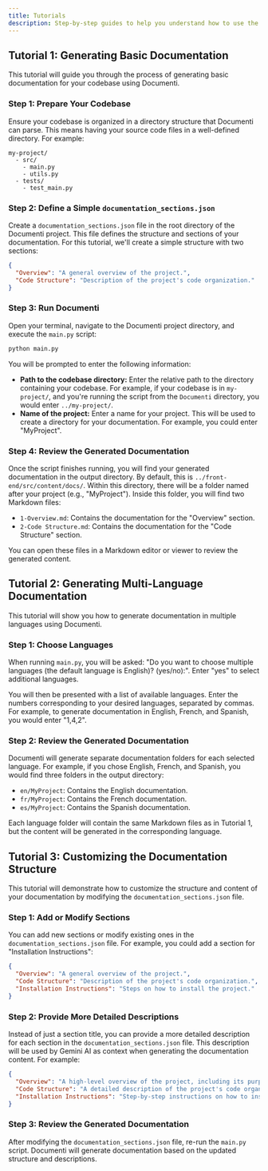 ```yaml
---
title: Tutorials
description: Step-by-step guides to help you understand how to use the different features of Documenti.
---
```


## Tutorial 1: Generating Basic Documentation

This tutorial will guide you through the process of generating basic documentation for your codebase using Documenti.

### Step 1: Prepare Your Codebase

Ensure your codebase is organized in a directory structure that Documenti can parse. This means having your source code files in a well-defined directory. For example:

```
my-project/
  - src/
    - main.py
    - utils.py
  - tests/
    - test_main.py
```

### Step 2: Define a Simple `documentation_sections.json`

Create a `documentation_sections.json` file in the root directory of the Documenti project. This file defines the structure and sections of your documentation. For this tutorial, we'll create a simple structure with two sections:

```json
{
  "Overview": "A general overview of the project.",
  "Code Structure": "Description of the project's code organization."
}
```

### Step 3: Run Documenti

Open your terminal, navigate to the Documenti project directory, and execute the `main.py` script:

```bash
python main.py
```

You will be prompted to enter the following information:

- **Path to the codebase directory:** Enter the relative path to the directory containing your codebase. For example, if your codebase is in `my-project/`, and you're running the script from the `Documenti` directory, you would enter `../my-project/`.
- **Name of the project:** Enter a name for your project. This will be used to create a directory for your documentation. For example, you could enter "MyProject".

### Step 4: Review the Generated Documentation

Once the script finishes running, you will find your generated documentation in the output directory. By default, this is `../front-end/src/content/docs/`. Within this directory, there will be a folder named after your project (e.g., "MyProject"). Inside this folder, you will find two Markdown files:

- `1-Overview.md`: Contains the documentation for the "Overview" section.
- `2-Code Structure.md`: Contains the documentation for the "Code Structure" section.

You can open these files in a Markdown editor or viewer to review the generated content.

## Tutorial 2: Generating Multi-Language Documentation

This tutorial will show you how to generate documentation in multiple languages using Documenti.

### Step 1: Choose Languages

When running `main.py`, you will be asked: "Do you want to choose multiple languages (the default language is English)? (yes/no):". Enter "yes" to select additional languages.

You will then be presented with a list of available languages. Enter the numbers corresponding to your desired languages, separated by commas. For example, to generate documentation in English, French, and Spanish, you would enter "1,4,2".

### Step 2: Review the Generated Documentation

Documenti will generate separate documentation folders for each selected language. For example, if you chose English, French, and Spanish, you would find three folders in the output directory:

- `en/MyProject`: Contains the English documentation.
- `fr/MyProject`: Contains the French documentation.
- `es/MyProject`: Contains the Spanish documentation.

Each language folder will contain the same Markdown files as in Tutorial 1, but the content will be generated in the corresponding language.

## Tutorial 3: Customizing the Documentation Structure

This tutorial will demonstrate how to customize the structure and content of your documentation by modifying the `documentation_sections.json` file.

### Step 1: Add or Modify Sections

You can add new sections or modify existing ones in the `documentation_sections.json` file. For example, you could add a section for "Installation Instructions":

```json
{
  "Overview": "A general overview of the project.",
  "Code Structure": "Description of the project's code organization.",
  "Installation Instructions": "Steps on how to install the project."
}
```

### Step 2: Provide More Detailed Descriptions

Instead of just a section title, you can provide a more detailed description for each section in the `documentation_sections.json` file. This description will be used by Gemini AI as context when generating the documentation content. For example:

```json
{
  "Overview": "A high-level overview of the project, including its purpose, key features, and target audience.",
  "Code Structure": "A detailed description of the project's code organization, including modules, classes, and functions.",
  "Installation Instructions": "Step-by-step instructions on how to install the project, including prerequisites and dependencies."
}
```

### Step 3: Review the Generated Documentation

After modifying the `documentation_sections.json` file, re-run the `main.py` script. Documenti will generate documentation based on the updated structure and descriptions.


